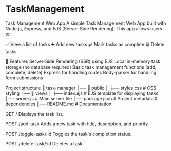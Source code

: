 # TaskManagement
Task Management Web App 
A simple Task Management Web App built with Node.js, Express, and EJS (Server-Side Rendering). This app allows users to:

✅ View a list of tasks
➕ Add new tasks
✔️ Mark tasks as complete
🗑 Delete tasks

📌 Features
Server-Side Rendering (SSR) using EJS
Local in-memory task storage (no database required)
Basic task management functions (add, complete, delete)
Express for handling routes
Body-parser for handling form submissions


Project structure
📂 task-manager
│── 📂 public
│   ├── styles.css        # CSS styling
│── 📂 views
│   ├── index.ejs         # EJS template for displaying tasks
│── server.js             # Main server file
│── package.json          # Project metadata & dependencies
│── README.md             # Documentation

GET /
Displays the task list.

POST /add-task
Adds a new task with title, description, and priority.

POST /toggle-task/:id
Toggles the task's completion status.

POST /delete-task/:id
Deletes a task.
